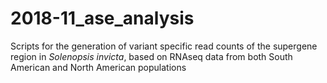 # 2018-11_ase_analysis
Scripts for the generation of variant specific read counts of the supergene region in *Solenopsis invicta*,
based on RNAseq data from both South American and North American populations

